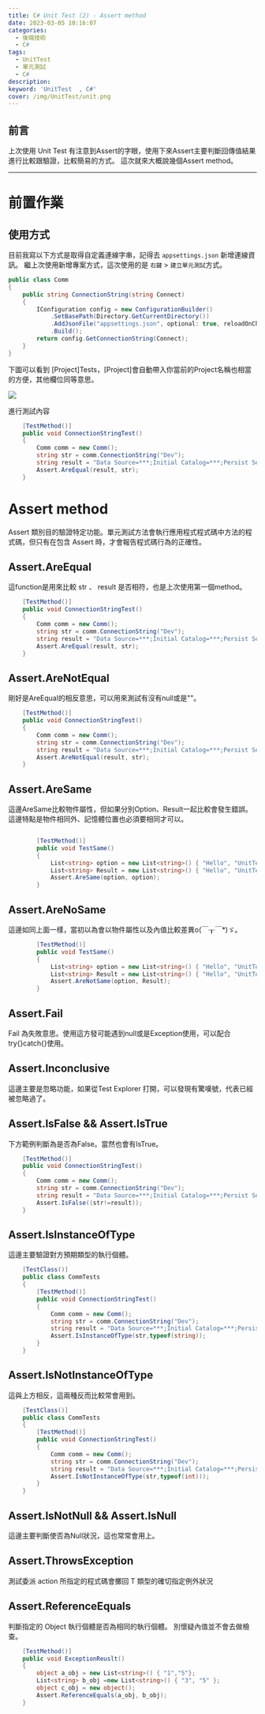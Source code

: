 ```yaml
---
title: C# Unit Test (2) - Assert method
date: 2023-03-05 10:16:07
categories: 
  - 後端技術
  - C#
tags: 
  - UnitTest
  - 單元測試
  - C#
description:
keyword: 'UnitTest  , C#'
cover: /img/UnitTest/unit.png
---
```


## 前言
上次使用 Unit Test 有注意到Assert的字眼，使用下來Assert主要判斷回傳值結果進行比較跟驗證，比較簡易的方式。
這次就來大概說幾個Assert method。

---

# 前置作業
## 使用方式
目前我寫以下方式是取得自定義連線字串，記得去 ```appsettings.json``` 新增連線資訊。
繼上次使用新增專案方式，這次使用的是 ```右鍵``` > ```建立單元測試```方式。
```cs
public class Comm
{
    public string ConnectionString(string Connect)
    {
        IConfiguration config = new ConfigurationBuilder()
            .SetBasePath(Directory.GetCurrentDirectory())
            .AddJsonFile("appsettings.json", optional: true, reloadOnChange: true)
            .Build();
        return config.GetConnectionString(Connect);
    }
}
```

下圖可以看到 [Project]Tests，[Project]會自動帶入你當前的Project名稱也相當的方便，其他欄位同等意思。

![](/img/UnitTest/Test09.jpg)

進行測試內容
```cs
    [TestMethod()]
    public void ConnectionStringTest()
    {
        Comm comm = new Comm();
        string str = comm.ConnectionString("Dev");
        string result = "Data Source=***;Initial Catalog=***;Persist Security Info=True;User ID=***;Password=***";
        Assert.AreEqual(result, str);
    }
```
# Assert method
Assert 類別目的驗證特定功能。單元測試方法會執行應用程式程式碼中方法的程式碼，但只有在包含 Assert 時，才會報告程式碼行為的正確性。

## Assert.AreEqual
這function是用來比較 str 、 result 是否相符，也是上次使用第一個method。
```cs
    [TestMethod()]
    public void ConnectionStringTest()
    {
        Comm comm = new Comm();
        string str = comm.ConnectionString("Dev");
        string result = "Data Source=***;Initial Catalog=***;Persist Security Info=True;User ID=***;Password=***";
        Assert.AreEqual(result, str);
    }
```

## Assert.AreNotEqual
剛好是AreEqual的相反意思，可以用來測試有沒有null或是""。
```cs
    [TestMethod()]
    public void ConnectionStringTest()
    {
        Comm comm = new Comm();
        string str = comm.ConnectionString("Dev");
        string result = "Data Source=***;Initial Catalog=***;Persist Security Info=True;User ID=***;Password=***";
        Assert.AreNotEqual(result, str);
    }
```

## Assert.AreSame
這邊AreSame比較物件屬性，但如果分別Option、Result一起比較會發生錯誤。
這邊特點是物件相同外、記憶體位置也必須要相同才可以。
```cs

        [TestMethod()]
        public void TestSame()
        {
            List<string> option = new List<string>() { "Hello", "UnitTest" };
            List<string> Result = new List<string>() { "Hello", "UnitTest" };
            Assert.AreSame(option, option);
        }
```

## Assert.AreNoSame
這邊如同上面一樣，當初以為會以物件屬性以及內值比較差異o(￣┰￣*)ゞ。
```cs
        [TestMethod()]
        public void TestSame()
        {
            List<string> option = new List<string>() { "Hello", "UnitTest" };
            List<string> Result = new List<string>() { "Hello", "UnitTest" };
            Assert.AreNotSame(option, Result);
        }
```

## Assert.Fail
Fail 為失敗意思。使用這方發可能遇到null或是Exception使用，可以配合try{}catch{}使用。


## Assert.Inconclusive
這邊主要是忽略功能，如果從Test Explorer 打開，可以發現有驚嘆號，代表已經被忽略過了。

## Assert.IsFalse && Assert.IsTrue
下方範例判斷為是否為False。當然也會有IsTrue。
```cs
    [TestMethod()]
    public void ConnectionStringTest()
    {
        Comm comm = new Comm();
        string str = comm.ConnectionString("Dev");
        string result = "Data Source=***;Initial Catalog=***;Persist Security Info=True;User ID=***;Password=***";
        Assert.IsFalse((str!=result));
    }
```

## Assert.IsInstanceOfType
這邊主要驗證對方預期類型的執行個體。
```cs
    [TestClass()]
    public class CommTests
    {
        [TestMethod()]
        public void ConnectionStringTest()
        {
            Comm comm = new Comm();
            string str = comm.ConnectionString("Dev");
            string result = "Data Source=***;Initial Catalog=***;Persist Security Info=True;User ID=***;Password=***";
            Assert.IsInstanceOfType(str,typeof(string));
        }
    }
```

## Assert.IsNotInstanceOfType
這與上方相反，這兩種反而比較常會用到。
```cs
    [TestClass()]
    public class CommTests
    {
        [TestMethod()]
        public void ConnectionStringTest()
        {
            Comm comm = new Comm();
            string str = comm.ConnectionString("Dev");
            string result = "Data Source=***;Initial Catalog=***;Persist Security Info=True;User ID=***;Password=***";
            Assert.IsNotInstanceOfType(str,typeof(int)));
        }
    }
```

## Assert.IsNotNull && Assert.IsNull
這邊主要判斷使否為Null狀況，這也常常會用上。


## Assert.ThrowsException
測試委派 action 所指定的程式碼會擲回 T 類型的確切指定例外狀況


## Assert.ReferenceEquals
判斷指定的 Object 執行個體是否為相同的執行個體。
別懷疑內值並不會去做檢查。
```cs
    [TestMethod()]
    public void ExceptionReuslt()
    {
        object a_obj = new List<string>() { "1","5"};
        List<string> b_obj =new List<string>() { "3", "5" };
        object c_obj = new object();
        Assert.ReferenceEquals(a_obj, b_obj);
    }
```


